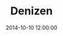 ---
title: Denizen
date: 2014-10-10 12:00:00
category: press
thumbnailURL: '/images/press/denizen-thumbnail.jpg'
href: 'http://www.thedenizen.co.nz/culture/pop-up-exhibition-max-patte/'
---